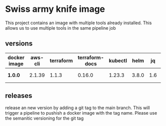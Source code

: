 # Swiss army knife image

This project contains an image with multiple tools already installed.
This allows us to use multiple tools in the same pipeline job

## versions

| docker image | aws-cli | terraform | terraform-docs | kubectl | helm  | jq  | curl      | bash     |
| ---          | ---     | ---       | ----           | ---     | ---   | --- | ---       | ---      |
| **1.0.0**    | 2.1.39  | 1.1.3     | 0.16.0         | 1.23.3  | 3.8.0 | 1.6 | 7.80.0-r0 | 5.1.8-ro |

## releases

release an new version by adding a git tag to the main branch.
This will trigger a pipeline to pushish a docker image with the tag name.
Please use the semanitic versioning for the git tag
